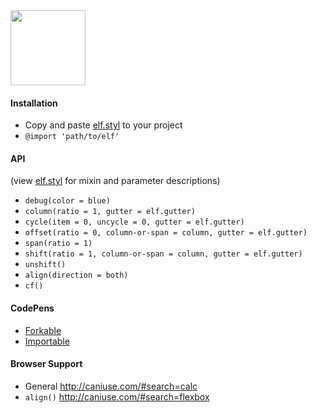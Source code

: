 <img src="http://corysimmons.github.io/elf/img/elf.svg" height="120px">

#### Installation
- Copy and paste [elf.styl](elf.styl) to your project
- `@import 'path/to/elf'`

#### API

(view [elf.styl](elf.styl) for mixin and parameter descriptions)
- `debug(color = blue)`
- `column(ratio = 1, gutter = elf.gutter)`
- `cycle(item = 0, uncycle = 0, gutter = elf.gutter)`
- `offset(ratio = 0, column-or-span = column, gutter = elf.gutter)`
- `span(ratio = 1)`
- `shift(ratio = 1, column-or-span = column, gutter = elf.gutter)`
- `unshift()`
- `align(direction = both)`
- `cf()`

#### CodePens
- [Forkable](http://codepen.io/corysimmons/pen/dPParo)
- [Importable](http://codepen.io/corysimmons/pen/qEEgvW)

#### Browser Support
- General http://caniuse.com/#search=calc
- `align()` http://caniuse.com/#search=flexbox
